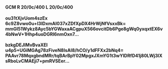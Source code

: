 #### GCM R 20/0c/400 L 20/0c/400
**ou31tXjvUom4szEx**<br/>**6c9Z8vwo0u+I3IDxmAI037xZDfXpDX4HrWjNfVsxxBk=**<br/>**mmGl51Wykz8Ayc5bYGWaxaACgpuX566ovcitDb6Pge8gWq0yxqxtEX6v4bNwV+1Hhp4uoDGRI6nmOxn7...**<br/><br/>
**bzkgDEJIMvBvaXEI**<br/>**u4p5+UGiMGAg78zFiveN8lsAI8/hCO/y1dFFXx2bNq4=**<br/>**PAAvr78MqxgbndMRr/tqBArBpY02MpgxJXmYG1t3wYlDRfD41j80LWj3lXsRboLvCMAEji7+pmRVSEer...**